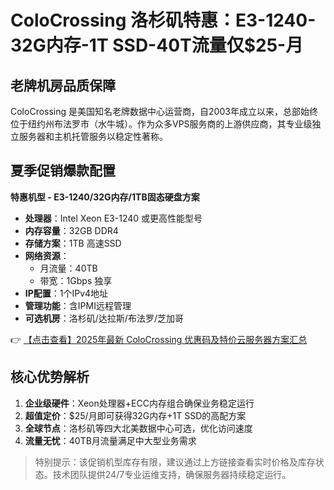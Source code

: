 # ColoCrossing 洛杉矶特惠：E3-1240-32G内存-1T SSD-40T流量仅$25-月

## 老牌机房品质保障
ColoCrossing 是美国知名老牌数据中心运营商，自2003年成立以来，总部始终位于纽约州布法罗市（水牛城）。作为众多VPS服务商的上游供应商，其专业级独立服务器和主机托管服务以稳定性著称。

## 夏季促销爆款配置
**特惠机型 - E3-1240/32G内存/1TB固态硬盘方案**  
- **处理器**：Intel Xeon E3-1240 或更高性能型号  
- **内存容量**：32GB DDR4  
- **存储方案**：1TB 高速SSD  
- **网络资源**：  
  - 月流量：40TB  
  - 带宽：1Gbps 独享  
- **IP配置**：1个IPv4地址  
- **管理功能**：含IPMI远程管理  
- **可选机房**：洛杉矶/达拉斯/布法罗/芝加哥  

👉 [【点击查看】2025年最新 ColoCrossing 优惠码及特价云服务器方案汇总](https://bit.ly/ColoCrossing)

## 核心优势解析
1. **企业级硬件**：Xeon处理器+ECC内存组合确保业务稳定运行  
2. **超值定价**：$25/月即可获得32G内存+1T SSD的高配方案  
3. **全球节点**：洛杉矶等四大北美数据中心可选，优化访问速度  
4. **流量无忧**：40TB月流量满足中大型业务需求  

> 特别提示：该促销机型库存有限，建议通过上方链接查看实时价格及库存状态。技术团队提供24/7专业运维支持，确保服务器持续稳定运行。